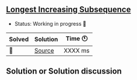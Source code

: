 ## [Longest Increasing Subsequence](https://leetcode.com/problems/longest-increasing-subsequence/)

- Status: Working in progress :construction: 

Solved | Solution | Time :clock11: | 
--- | --- | --- | 
:construction:  | [Source](#TODO) | XXXX ms | 

## Solution or Solution discussion
